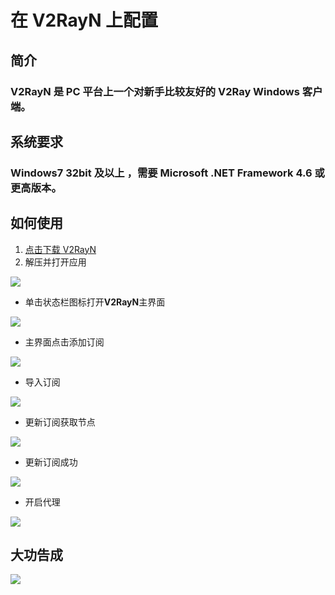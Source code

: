 # 在 V2RayN 上配置

## 简介

### V2RayN 是 PC 平台上一个对新手比较友好的 V2Ray Windows 客户端。

## 系统要求

### Windows7 32bit 及以上 ，需要 Microsoft .NET Framework 4.6 或更高版本。

## 如何使用

1. [点击下载 V2RayN](https://od.nonage.me/home/%E7%A7%91%E5%AD%A6%E4%B8%8A%E7%BD%91%E5%AE%A2%E6%88%B7%E7%AB%AF/Windows/V2RayN/v3.19)
2. 解压并打开应用

![](https://i.loli.net/2020/04/05/IelLtWybfPJsrpS.png)

* 单击状态栏图标打开**V2RayN**主界面

![](https://i.loli.net/2020/04/05/riY7G6J5L3WnyDM.png)

* 主界面点击添加订阅

![](https://i.loli.net/2020/04/05/vlqhKVsiAeIbc7D.png)

* 导入订阅

![](https://i.loli.net/2020/04/05/6dURzSNfFPXgEic.png)

* 更新订阅获取节点

![](https://i.loli.net/2020/04/05/uQFtp31AlqBmTRW.png)

* 更新订阅成功

![](https://i.loli.net/2020/04/05/QmaIpTkfGu1glj4.png)

* 开启代理

![](https://i.loli.net/2020/04/05/zFm4e6xIESYOAh8.png)

## 大功告成

![](https://i.loli.net/2020/04/05/9fHyZPO8VU4wlBj.png)

